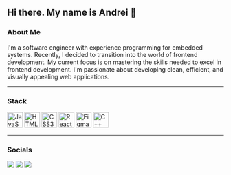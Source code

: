 ## Hi there. My name is Andrei 👋

### About Me

I'm a software engineer with experience programming for embedded systems. Recently, I decided to transition into the world of frontend development.
My current focus is on mastering the skills needed to excel in frontend development. I'm passionate about developing clean, efficient, and visually appealing web applications.

---
### Stack

<p align="left">
<a href="https://developer.mozilla.org/en-US/docs/Web/JavaScript" target="_blank" rel="noreferrer"><img src="https://raw.githubusercontent.com/danielcranney/readme-generator/main/public/icons/skills/javascript-colored.svg" width="36" height="36" alt="JavaScript" /></a>
<a href="https://developer.mozilla.org/en-US/docs/Glossary/HTML5" target="_blank" rel="noreferrer"><img src="https://raw.githubusercontent.com/danielcranney/readme-generator/main/public/icons/skills/html5-colored.svg" width="36" height="36" alt="HTML5" /></a>
<a href="https://www.w3.org/TR/CSS/#css" target="_blank" rel="noreferrer"><img src="https://raw.githubusercontent.com/danielcranney/readme-generator/main/public/icons/skills/css3-colored.svg" width="36" height="36" alt="CSS3" /></a>
<a href="https://reactjs.org/" target="_blank" rel="noreferrer"><img src="https://raw.githubusercontent.com/danielcranney/readme-generator/main/public/icons/skills/react-colored.svg" width="36" height="36" alt="React" /></a>
<a href="https://www.figma.com/" target="_blank" rel="noreferrer"><img src="https://raw.githubusercontent.com/danielcranney/readme-generator/main/public/icons/skills/figma-colored.svg" width="36" height="36" alt="Figma" /></a>
  <a href="https://en.wikipedia.org/wiki/C%2B%2B" target="_blank" rel="noreferrer"><img src="https://raw.githubusercontent.com/danielcranney/readme-generator/main/public/icons/skills/cplusplus.svg" width="36" height="36" alt="C++" /></a>
</p>

---
### Socials

<p align="left">    
<a href="https://t.me/Andrei_D4"><img src="https://img.shields.io/badge/Telegram-2CA5E0?style=for-the-badge&logo=telegram&logoColor=white" target="_blank" /></a>
<a href="https://www.linkedin.com/in/andrei-dochkin-707a9213a/" target="_blank"><img src="https://img.shields.io/badge/LinkedIn-0077B5?style=for-the-badge&logo=linkedin&logoColor=white"/></a>
<a href="mailto:andrey.dochkin@gmail.com" target="_blank"><img src="https://img.shields.io/badge/Gmail-D14836?style=for-the-badge&logo=gmail&logoColor=white"/></a>
</p>


